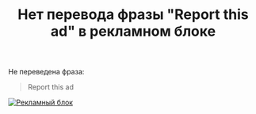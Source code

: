 ﻿---
title: "Нет перевода фразы &quot;Report this ad&quot; в рекламном блоке"
se.owner.user_id: 178988
se.owner.display_name: "Qwertiy"
se.owner.link: "https://ru.meta.stackoverflow.com/users/178988/qwertiy"
se.link: "https://ru.meta.stackoverflow.com/questions/10395/%d0%9d%d0%b5%d1%82-%d0%bf%d0%b5%d1%80%d0%b5%d0%b2%d0%be%d0%b4%d0%b0-%d1%84%d1%80%d0%b0%d0%b7%d1%8b-report-this-ad-%d0%b2-%d1%80%d0%b5%d0%ba%d0%bb%d0%b0%d0%bc%d0%bd%d0%be%d0%bc-%d0%b1%d0%bb%d0%be%d0%ba%d0%b5"
se.question_id: 10395
se.post_type: question
se.score: 3
---
<p>Не переведена фраза:</p>

<blockquote>
  <p>Report this ad</p>
</blockquote>

<p><a href="https://i.stack.imgur.com/mvWgA.png" rel="nofollow noreferrer"><img src="https://i.stack.imgur.com/mvWgA.png" alt="Рекламный блок"></a></p>
